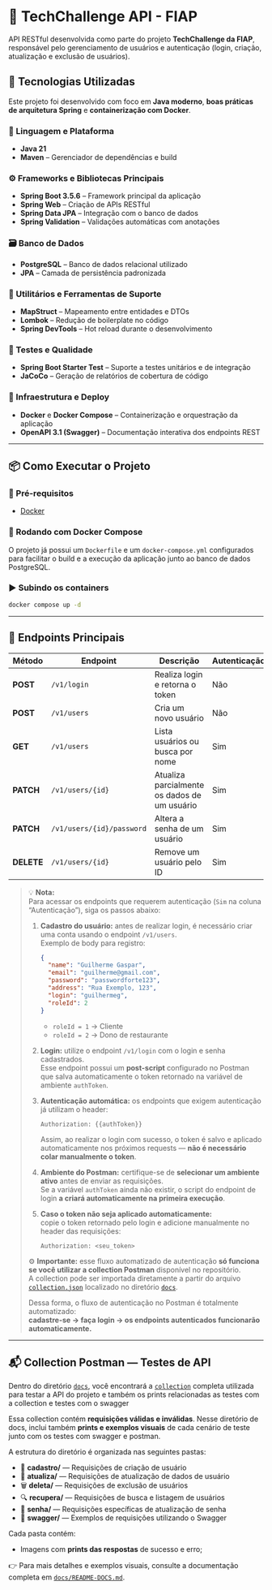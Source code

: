 # 🧩 TechChallenge API - FIAP

API RESTful desenvolvida como parte do projeto **TechChallenge da FIAP**, responsável pelo gerenciamento de usuários e autenticação (login, criação, atualização e exclusão de usuários).

## 🚀 Tecnologias Utilizadas

Este projeto foi desenvolvido com foco em **Java moderno**, **boas práticas de arquitetura Spring** e **containerização com Docker**.

### 🧠 Linguagem e Plataforma
- **Java 21**
- **Maven** – Gerenciador de dependências e build

### ⚙️ Frameworks e Bibliotecas Principais
- **Spring Boot 3.5.6** – Framework principal da aplicação
- **Spring Web** – Criação de APIs RESTful
- **Spring Data JPA** – Integração com o banco de dados
- **Spring Validation** – Validações automáticas com anotações

### 🗃️ Banco de Dados
- **PostgreSQL** – Banco de dados relacional utilizado
- **JPA** – Camada de persistência padronizada

### 🧩 Utilitários e Ferramentas de Suporte
- **MapStruct** – Mapeamento entre entidades e DTOs
- **Lombok** – Redução de boilerplate no código
- **Spring DevTools** – Hot reload durante o desenvolvimento

### 🧪 Testes e Qualidade
- **Spring Boot Starter Test** – Suporte a testes unitários e de integração
- **JaCoCo** – Geração de relatórios de cobertura de código

### 🐳 Infraestrutura e Deploy
- **Docker** e **Docker Compose** – Containerização e orquestração da aplicação
- **OpenAPI 3.1 (Swagger)** – Documentação interativa dos endpoints REST

---

## 📦 Como Executar o Projeto

### 🔧 Pré-requisitos
- [Docker](https://www.docker.com/)

### 🐳 Rodando com Docker Compose

O projeto já possui um `Dockerfile` e um `docker-compose.yml` configurados para facilitar o build e a execução da aplicação junto ao banco de dados PostgreSQL.

### ▶️ Subindo os containers

```bash
docker compose up -d
```

---
## 📘 Endpoints Principais

| Método     | Endpoint                  | Descrição                                    | Autenticação |
|------------|---------------------------|----------------------------------------------|--------------|
| **POST**   | `/v1/login`               | Realiza login e retorna o token              | Não          |
| **POST**   | `/v1/users`               | Cria um novo usuário                         | Não          |
| **GET**    | `/v1/users`               | Lista usuários ou busca por nome             | Sim          |
| **PATCH**  | `/v1/users/{id}`          | Atualiza parcialmente os dados de um usuário | Sim          |
| **PATCH**  | `/v1/users/{id}/password` | Altera a senha de um usuário                 | Sim          |
| **DELETE** | `/v1/users/{id}`          | Remove um usuário pelo ID                    | Sim          |

> 💡 **Nota:**  
> Para acessar os endpoints que requerem autenticação (`Sim` na coluna “Autenticação”), siga os passos abaixo:
>
> 1. **Cadastro do usuário:** antes de realizar login, é necessário criar uma conta usando o endpoint `/v1/users`.  
>    Exemplo de body para registro:
>    ```json
>    {
>      "name": "Guilherme Gaspar",
>      "email": "guilherme@gmail.com",
>      "password": "passwordforte123",
>      "address": "Rua Exemplo, 123",
>      "login": "guilhermeg",
>      "roleId": 2
>    }
>    ```
>    - `roleId = 1` → Cliente
>    - `roleId = 2` → Dono de restaurante
>
> 
> 2. **Login:** utilize o endpoint `/v1/login` com o login e senha cadastrados.  
>    Esse endpoint possui um **post-script** configurado no Postman que salva automaticamente o token retornado na variável de ambiente `authToken`.
>
> 
> 3. **Autenticação automática:** os endpoints que exigem autenticação já utilizam o header:
>    ```http
>    Authorization: {{authToken}}
>    ```
>    Assim, ao realizar o login com sucesso, o token é salvo e aplicado automaticamente nos próximos requests — **não é necessário colar manualmente o token**.
>
> 
> 4. **Ambiente do Postman:** certifique-se de **selecionar um ambiente ativo** antes de enviar as requisições.  
>    Se a variável `authToken` ainda não existir, o script do endpoint de login **a criará automaticamente na primeira execução**.
>
> 
> 5. **Caso o token não seja aplicado automaticamente:**  
>    copie o token retornado pelo login e adicione manualmente no header das requisições:
>    ```http
>    Authorization: <seu_token>
>    ```
>
> ⚙️ **Importante:** esse fluxo automatizado de autenticação **só funciona se você utilizar a collection Postman** disponível no repositório.  
> A collection pode ser importada diretamente a partir do arquivo [`collection.json`](./docs/collection.json) localizado no diretório [`docs`](./docs).
>
> Dessa forma, o fluxo de autenticação no Postman é totalmente automatizado:  
> **cadastre-se → faça login → os endpoints autenticados funcionarão automaticamente.**

---

## 📬 Collection Postman — Testes de API

Dentro do diretório [`docs`](./docs), você encontrará a [`collection`](./docs/collection.json) completa utilizada para testar a API do projeto e também os prints relacionadas as testes com a collection e testes com o swagger

Essa collection contém **requisições válidas e inválidas**. Nesse diretório de docs, inclui também **prints e exemplos visuais** de cada cenário de teste junto com os testes com swagger e postman.

A estrutura do diretório é organizada nas seguintes pastas:

- 🧾 **cadastro/** — Requisições de criação de usuário
- 🔄 **atualiza/** — Requisições de atualização de dados de usuário
- 🗑️ **deleta/** — Requisições de exclusão de usuários
- 🔍 **recupera/** — Requisições de busca e listagem de usuários
- 🔐 **senha/** — Requisições específicas de atualização de senha
- 🧾 **swagger/** — Exemplos de requisições utilizando o Swagger

Cada pasta contém:
- Imagens com **prints das respostas** de sucesso e erro;

👉 Para mais detalhes e exemplos visuais, consulte a documentação completa em [`docs/README-DOCS.md`](./docs/README-DOCS.md).
